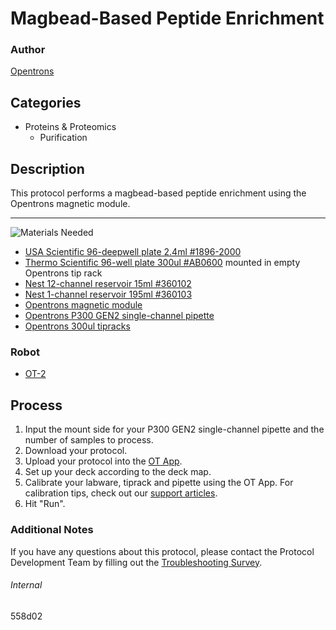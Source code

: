 # Magbead-Based Peptide Enrichment

### Author
[Opentrons](https://opentrons.com/)



## Categories
* Proteins & Proteomics
	* Purification

## Description
This protocol performs a magbead-based peptide enrichment using the Opentrons magnetic module.

---
![Materials Needed](https://s3.amazonaws.com/opentrons-protocol-library-website/custom-README-images/001-General+Headings/materials.png)

* [USA Scientific 96-deepwell plate 2.4ml #1896-2000](https://labware.opentrons.com/usascientific_96_wellplate_2.4ml_deep?category=wellPlate)
* [Thermo Scientific 96-well plate 300ul #AB0600](https://www.fishersci.com/shop/products/thermo-scientific-96-well-non-skirted-plates-17/ab0600?crossRef=410088#?keyword=410088) mounted in empty Opentrons tip rack
* [Nest 12-channel reservoir 15ml #360102](https://labware.opentrons.com/nest_12_reservoir_15ml?category=reservoir)
* [Nest 1-channel reservoir 195ml #360103](https://labware.opentrons.com/nest_1_reservoir_195ml?category=reservoir)
* [Opentrons magnetic module](https://shop.opentrons.com/collections/hardware-modules/products/magdeck)
* [Opentrons P300 GEN2 single-channel pipette](https://shop.opentrons.com/collections/ot-2-pipettes/products/8-channel-electronic-pipette)
* [Opentrons 300ul tipracks](https://shop.opentrons.com/collections/opentrons-tips/products/opentrons-300ul-tips)

### Robot
* [OT-2](https://opentrons.com/ot-2)

## Process
1. Input the mount side for your P300 GEN2 single-channel pipette and the number of samples to process.
2. Download your protocol.
3. Upload your protocol into the [OT App](https://opentrons.com/ot-app).
4. Set up your deck according to the deck map.
5. Calibrate your labware, tiprack and pipette using the OT App. For calibration tips, check out our [support articles](https://support.opentrons.com/en/collections/1559720-guide-for-getting-started-with-the-ot-2).
6. Hit "Run".

### Additional Notes
If you have any questions about this protocol, please contact the Protocol Development Team by filling out the [Troubleshooting Survey](https://protocol-troubleshooting.paperform.co/).

###### Internal
558d02
